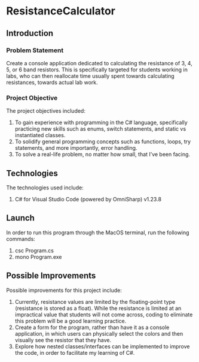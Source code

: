 # ResistanceCalculator

## Introduction

### Problem Statement

Create a console application dedicated to calculating the resistance of 3, 4, 5, or 6 band resistors. This is specifically targeted for students working in labs, who can then reallocate time usually spent towards calculating resistances, towards actual lab work. 

### Project Objective

The project objectives included:

1.	To gain experience with programming in the C# language, specifically practicing new skills such as enums, switch statements, and static vs instantiated classes. 
2.	To solidify general programming concepts such as functions, loops, try statements, and more importantly, error handling. 
3.	To solve a real-life problem, no matter how small, that I’ve been facing.

## Technologies

The technologies used include:

1. C# for Visual Studio Code (powered by OmniSharp) v1.23.8

## Launch

In order to run this program through the MacOS terminal, run the following commands:

1. csc Program.cs
2. mono Program.exe

## Possible Improvements

Possible improvements for this project include:

1.	Currently, resistance values are limited by the floating-point type (resistance is stored as a float). While the resistance is limited at an impractical value that students will not come across, coding to eliminate this problem will be a good learning practice. 
2.	Create a form for the program, rather than have it as a console application, in which users can physically select the colors and then visually see the resistor that they have. 
3.	Explore how nested classes/interfaces can be implemented to improve the code, in order to facilitate my learning of C#. 
